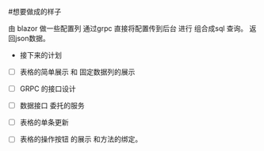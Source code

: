#想要做成的样子


由 blazor 做一些配置列
通过grpc 直接将配置传到后台
进行 组合成sql 查询。
返回json数据。


- 接下来的计划
- [ ]  表格的简单展示 和 固定数据列的展示
- [ ]  GRPC 的接口设计 
- [ ]  数据接口 委托的服务
- [ ]  表格的单条更新
- [ ]  表格的操作按钮 的展示 和方法的绑定。



